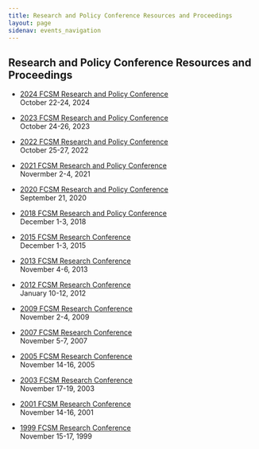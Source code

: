 ```yaml
---
title: Research and Policy Conference Resources and Proceedings
layout: page
sidenav: events_navigation
---
```


<h2 class="page-sub-title">Research and Policy Conference Resources and Proceedings</h2>

<ul class="fcsm-research-links">
  <li>
    <p><a class="fcsm-main-links" href="{{site.baseurl}}/events/2024-fcsm-conference">2024 FCSM Research and Policy Conference</a><br />
    October 22-24, 2024</p>
  </li>
  <li>
    <p><a class="fcsm-main-links" href="{{site.baseurl}}/events/2023-fcsm-conference/">2023 FCSM Research and Policy Conference</a><br />
    October 24-26, 2023</p>
  </li>
  <li>
    <p><a class="fcsm-main-links" href="{{site.baseurl}}/events/2022-fcsm-conference/">2022 FCSM Research and Policy Conference</a><br />
    October 25-27, 2022</p>
  </li>
  <li>
    <p><a class="fcsm-main-links" href="{{site.baseurl}}/events/2021-fcsm-conference/">2021 FCSM Research and Policy Conference</a><br />
    Novermber 2-4, 2021</p>
  </li>
  <li>
    <p><a class="fcsm-main-links" href="{{site.baseurl}}/events/2020-federal-committee-statistical-methodology-and-policy-conference/">2020 FCSM Research and Policy Conference</a><br />
    September 21, 2020</p>
  </li>
  <li>
    <p><a class="fcsm-main-links" href="{{site.baseurl}}/events/2018-research-policy-conference/">2018 FCSM Research and Policy Conference</a><br />
    December 1-3, 2018</p>
  </li>
  <li>
    <p><a class="fcsm-main-links" href="{{site.baseurl}}/events/2015-research/">2015 FCSM Research Conference</a><br />
    December 1-3, 2015</p>
  </li>
  <li>
    <p><a class="fcsm-main-links" href="{{site.baseurl}}/events/2013-research/">2013 FCSM Research Conference</a><br />
    November 4-6, 2013</p>
  </li>
  <li>
    <p><a class="fcsm-main-links" href="{{site.baseurl}}/events/2012-research/">2012 FCSM Research Conference</a><br />
    January 10-12, 2012</p>
  </li>
  <li>
    <p><a class="fcsm-main-links" href="{{site.baseurl}}/events/2009-research/">2009 FCSM Research Conference</a><br />
    November 2-4, 2009</p>
  </li>
  <li>
    <p><a class="fcsm-main-links" href="{{site.baseurl}}/events/2007-research/">2007 FCSM Research Conference</a><br />
    November 5-7, 2007</p>
  </li>
  <li>
    <p><a class="fcsm-main-links" href="{{site.baseurl}}/events/2005-research/">2005 FCSM Research Conference</a><br />
    November 14-16, 2005</p>
  </li>
  <li>
    <p><a class="fcsm-main-links" href="{{site.baseurl}}/events/2003-research/">2003 FCSM Research Conference</a><br />
    November 17-19, 2003</p>
  </li>
  <li>
    <p><a class="fcsm-main-links" href="{{site.baseurl}}/events/2001-research/">2001 FCSM Research Conference</a><br />
    November 14-16, 2001</p>
  </li>
  <li>
    <p><a class="fcsm-main-links" href="{{site.baseurl}}/events/1999-research/">1999 FCSM Research Conference</a><br />
    November 15-17, 1999</p>
  </li>
</ul>